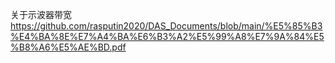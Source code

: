 关于示波器带宽
https://github.com/rasputin2020/DAS_Documents/blob/main/%E5%85%B3%E4%BA%8E%E7%A4%BA%E6%B3%A2%E5%99%A8%E7%9A%84%E5%B8%A6%E5%AE%BD.pdf 
